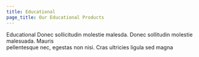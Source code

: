 ```yaml
---
title: Educational
page_title: Our Educational Products
---
```

Educational Donec sollicitudin molestie malesda. Donec sollitudin molestie malesuada. Mauris <br />
pellentesque nec, egestas non nisi. Cras ultricies ligula sed magna